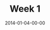 ---
layout: message
category: message
series: "Power To Change"
title: "Week 1"
date: 2014-01-04-00-00
message_id: 840
audio: "http://s3.amazonaws.com/crossroads-media/media/legacy/mp3/powertochange_01.mp3"
audio-duration: "41:50"
description: "Brian talks about why it's possible to change."
video: "https://s3.amazonaws.com/crossroadsvideomessages/powertochange_01.mp4"
video-duration: "41:55"
video-image: "http://s3.amazonaws.com/crossroads-media/images/legacy/content//uploadedfiles/powertochange_01_still.jpg"
program: "http://s3.amazonaws.com/crossroads-media/media/legacy/documents/01_04-05_14Program_LO.pdf"
explicit: false
---